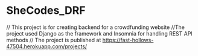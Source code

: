 # SheCodes_DRF
// This project is for creating backend for a crowdfunding website
//The project used Django as the framework and Insomnia for handling REST API methods
// The project is published at https://fast-hollows-47504.herokuapp.com/projects/
